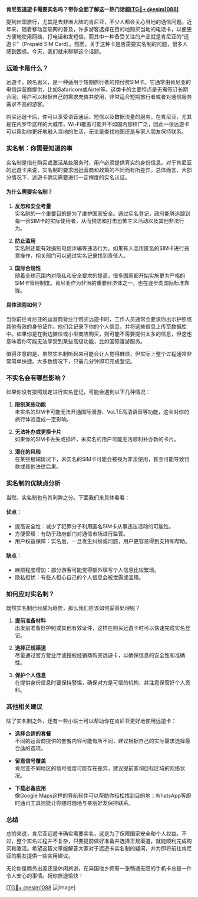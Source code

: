 **肯尼亚遠遊卡需要实名吗？带你全面了解这一热门话题[[TG💪+ @esim1088](https://t.me/s/esim1088)]**

提到出国旅行，尤其是去非洲大陆的肯尼亚，不少人都会关心当地的通信问题。近年来，随着移动互联网的普及，许多游客选择在目的地购买当地的电话卡，以便更方便地使用网络、打电话和发短信。而其中一种备受关注的产品就是肯尼亚的“远遊卡”（Prepaid SIM Card）。然而，关于这种卡是否需要实名制的问题，很多人感到困惑。今天，我们就来聊聊这个话题。

### **远遊卡是什么？**
远遊卡，顾名思义，是一种适用于短期旅行者的预付费SIM卡。它通常由肯尼亚的电信运营商提供，比如Safaricom或Airtel等。这类卡的主要特点是无需签订长期合同，用户可以根据自己的需求充值并使用，非常适合短期旅行者或者对通信服务需求不高的游客。

购买远遊卡后，你可以享受语音通话、短信以及数据流量的服务。在肯尼亚，尤其是在内罗毕这样的大城市，Wi-Fi覆盖可能并不如国内那样广泛，因此一张远遊卡可以帮助你更好地融入当地的生活，无论是查找地图还是与家人朋友保持联系。

### **实名制：你需要知道的事**
实名制是指在购买或激活某些服务时，用户必须提供真实的身份信息。对于肯尼亚的远遊卡来说，实名制的要求因运营商和政策的不同而有所差异。总体而言，大部分情况下，远遊卡确实需要进行一定程度的实名认证。

#### **为什么需要实名制？**
1. **反恐和安全考量**  
   实名制的一个重要目的是为了维护国家安全。通过实名登记，政府能够追踪到每一张SIM卡的实际使用者，从而预防和打击恐怖主义活动以及其他非法行为。
   
2. **防止滥用**  
   实名制还能有效遏制电信诈骗等违法行为。如果有人滥用匿名的SIM卡进行恶意操作，相关部门可以通过实名记录找到责任人。

3. **国际合规性**  
   随着全球范围内对隐私和安全要求的提高，很多国家都开始实施更为严格的SIM卡管理制度。肯尼亚作为非洲的重要经济体之一，也在逐步向国际标准靠拢。

#### **具体流程如何？**
当你前往肯尼亚的运营商营业厅购买远遊卡时，工作人员通常会要求你出示护照或其他有效的身份证件。他们会记录下你的个人信息，并将这些信息上传至数据库中。如果你是在街边摊位或小型商店购买，则可能不需要提供太多的信息，但这也意味着你可能无法享受到某些高级功能，比如国际漫游服务。

值得注意的是，虽然实名制听起来可能会让人觉得麻烦，但实际上整个过程通常非常简单快捷。大多数情况下，只需几分钟即可完成登记。

### **不实名会有哪些影响？**
如果你没有按照规定进行实名登记，可能会遇到以下几种情况：
1. **限制某些功能**  
   未实名的SIM卡可能无法开通国际漫游、VoLTE高清语音等功能，这会对你的旅行体验造成一定影响。
   
2. **无法补办或更换卡片**  
   如果你的SIM卡丢失或损坏，未实名的用户可能无法顺利补办新的卡片。
   
3. **潜在的风险**  
   在某些极端情况下，未实名的SIM卡可能会被视为非法使用，甚至可能导致罚款或其他法律后果。

### **实名制的优缺点分析**
当然，实名制也有其利弊之分。下面我们来具体看看：

#### **优点：**
- 提高安全性：减少了犯罪分子利用匿名SIM卡从事违法活动的可能性。
- 方便管理：有助于政府部门对通信市场进行监管。
- 用户权益保障：实名后，一旦发生纠纷或问题，用户更容易得到支持和帮助。

#### **缺点：**
- 麻烦程度增加：部分游客可能觉得额外填写个人信息比较繁琐。
- 隐私担忧：有些人担心自己的个人信息会被泄露或滥用。

### **如何应对实名制？**
既然实名制已经成为趋势，那么我们应该如何妥善处理呢？
1. **提前准备材料**  
   出发前准备好护照或其他有效证件，这样在购买远遊卡时可以快速完成实名登记。
   
2. **选择正规渠道**  
   尽量通过官方营业厅或授权经销商购买远遊卡，以确保信息的安全性和准确性。
   
3. **保护个人信息**  
   在提供身份信息时要保持警惕，确保对方是可信的机构，并注意保管好个人资料。

### **其他相关建议**
除了实名制之外，还有一些小贴士可以帮助你在肯尼亚更好地使用远遊卡：
- **选择合适的套餐**  
   不同的运营商提供的套餐内容可能有所不同，建议根据自己的实际需求选择最合适的选项。
   
- **留意信号覆盖**  
   肯尼亚不同地区的信号强度可能存在差异，建议提前查询目标区域的网络状况。
   
- **下载必备应用**  
   像Google Maps这样的导航软件可以帮助你轻松找到目的地；WhatsApp等即时通讯工具则能让你随时随地与亲朋好友保持联系。

### **总结**
总的来说，肯尼亚远遊卡确实需要实名，这是为了保障国家安全和个人权益。不过，整个实名过程并不复杂，只要提前做好准备并选择正规渠道，就能顺利完成购买和激活。希望这篇文章能解答大家对于远遊卡实名制的疑问，并为即将前往肯尼亚的朋友提供一些实用建议。

无论你是商务出差还是休闲旅游，在异国他乡拥有一张畅通无阻的手机卡总是一件令人安心的事情。祝你旅途愉快！

[[TG💪+ @esim1088](https://t.me/s/esim1088) ![Image](https://i.postimg.cc/4NQfJmqS/Snipaste-2025-05-13-00-14-12.png)]